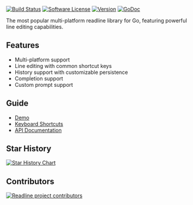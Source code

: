 [![Build Status](https://travis-ci.org/chzyer/readline.svg?branch=master)](https://travis-ci.org/chzyer/readline)
[![Software License](https://img.shields.io/badge/license-MIT-brightgreen.svg)](LICENSE.md)
[![Version](https://img.shields.io/github/tag/chzyer/readline.svg)](https://github.com/nu11zy/readline/releases)
[![GoDoc](https://pkg.go.dev/github.com/nu11zy/readline?status.svg)](https://pkg.go.dev/github.com/nu11zy/readline)

The most popular multi-platform readline library for Go, featuring powerful line editing capabilities.

## Features

- Multi-platform support
- Line editing with common shortcut keys
- History support with customizable persistence
- Completion support
- Custom prompt support

## Guide

* [Demo](example/readline-demo/readline-demo.go)
* [Keyboard Shortcuts](doc/shortcut.md)
* [API Documentation](https://pkg.go.dev/github.com/nu11zy/readline)

## Star History

[![Star History Chart](https://api.star-history.com/svg?repos=chzyer/readline&type=Date)](https://star-history.com/#chzyer/readline&Date)

## Contributors

<a href="https://github.com/nu11zy/readline/graphs/contributors">
  <img src="https://contrib.rocks/image?repo=chzyer/readline" alt="Readline project contributors" />
</a>